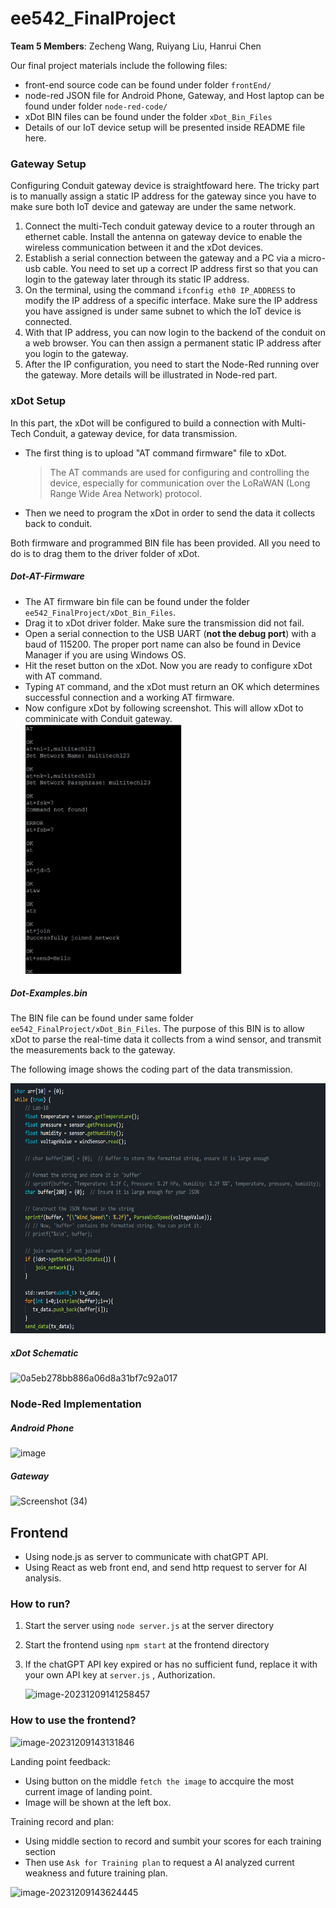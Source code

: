 # ee542_FinalProject

**Team 5 Members**:  Zecheng Wang,  Ruiyang Liu, Hanrui Chen

Our final project materials include the following files:

- front-end source code can be found under folder `frontEnd/`
- node-red JSON file for Android Phone, Gateway, and Host laptop can be found under folder `node-red-code/`
- xDot BIN files can be found under the folder `xDot_Bin_Files`  
- Details of our IoT device setup will be presented inside README file here. 



### Gateway Setup

Configuring Conduit gateway device is straightfoward here. The tricky part is to manually assign a static IP address for the gateway since you have to make sure both IoT device and gateway are under the same network. 

1. Connect the multi-Tech conduit gateway device to a router through an ethernet cable. Install the antenna on gateway device to enable the wireless communication between it and the xDot devices.
2. Establish a serial connection between the gateway and a PC via a micro-usb cable. You need to set up a correct IP address first so that you can login to the gateway later through its static IP address. 
3. On the terminal, using the command `ifconfig eth0 IP_ADDRESS` to modify the IP address of a specific interface. Make sure the IP address you have assigned is under same subnet to which the IoT device is connected.
4. With that IP address, you can now login to the backend of the conduit on a web browser. You can then assign a permanent static IP address after you login to the gateway. 
5. After the IP configuration, you need to start the Node-Red running over the gateway. More details will be illustrated in Node-red part.



### xDot Setup

In this part, the xDot will be configured to build a connection with Multi-Tech Conduit, a gateway device, for data transmission.  

- The first thing is to upload "AT command firmware" file to xDot. 

    > The AT commands are used for configuring and controlling the device, especially for communication over the LoRaWAN (Long Range Wide Area Network) protocol. 

- Then we need to program the xDot in order to send the data it collects back to conduit. 

Both firmware and programmed BIN file has been provided. All you need to do is to drag them to the driver folder of xDot.  



##### Dot-AT-Firmware

- The AT firmware bin file can be found under the folder `ee542_FinalProject/xDot_Bin_Files`.  
- Drag it to xDot driver folder. Make sure the transmission did not fail. 
- Open a serial connection to the USB UART (**not the debug port**) with a baud of 115200. The proper port name can also be found in Device Manager if you are using Windows OS. 
- Hit the reset button on the xDot. Now you are ready to configure xDot with AT command. 
- Typing `AT` command, and the xDot must return an OK which determines successful connection and a working AT firmware.
- Now configure xDot by following screenshot. This will allow xDot to comminicate with Conduit gateway. 
    <img src="Images/AT_command.png" style="width:250px; height:400px;">



##### Dot-Examples.bin

The BIN file can be found under same folder `ee542_FinalProject/xDot_Bin_Files`.  The purpose of this BIN is to allow xDot to parse the real-time data it collects from a wind sensor, and transmit the measurements back to the gateway. 

The following image shows the coding part of the data transmission. 

<img src="Images/xDot_sendData_code.png" style="width:600px; height:400px;">

##### xDot Schematic
![0a5eb278bb886a06d8a31bf7c92a017](https://github.com/wzc-miyasaki/ee542_FinalProject/assets/45318227/b3133d6d-6d73-4d2b-8310-5831d1f3d4a5)

### Node-Red Implementation

##### Android Phone
![image](https://github.com/wzc-miyasaki/ee542_FinalProject/assets/45318227/6dffe9f2-ecb8-446e-bf43-f44c6bd62365)

##### Gateway
![Screenshot (34)](https://github.com/wzc-miyasaki/ee542_FinalProject/assets/45318227/c381a89c-cf37-4f5a-9633-e5cf1f1e5a26)



  ##  Frontend

- Using node.js as server to communicate with chatGPT API.
- Using React as web front end, and send http request to server for AI analysis.



### How to run?

1. Start the server using `node server.js` at the server directory

2. Start the frontend using `npm start` at the frontend directory

3. If the chatGPT API key expired or has no sufficient fund, replace it with your own API key at `server.js` , Authorization. 

    ![image-20231209141258457](https://cdn.jsdelivr.net/gh/MariOvO-OwO/typoraPhoteo@main/image-20231209141258457.png)



### How to use the frontend?

![image-20231209143131846](https://cdn.jsdelivr.net/gh/MariOvO-OwO/typoraPhoteo@main/image-20231209143131846.png)

Landing point feedback:

- Using button on the middle `fetch the image` to accquire the most current image of landing point. 
- Image will be shown at the left box. 

Training record and plan:

- Using middle section to record and sumbit your scores for each training section
- Then use `Ask for Training plan` to request a AI analyzed current weakness and future training plan. 

![image-20231209143624445](https://cdn.jsdelivr.net/gh/MariOvO-OwO/typoraPhoteo@main/image-20231209143624445.png)
